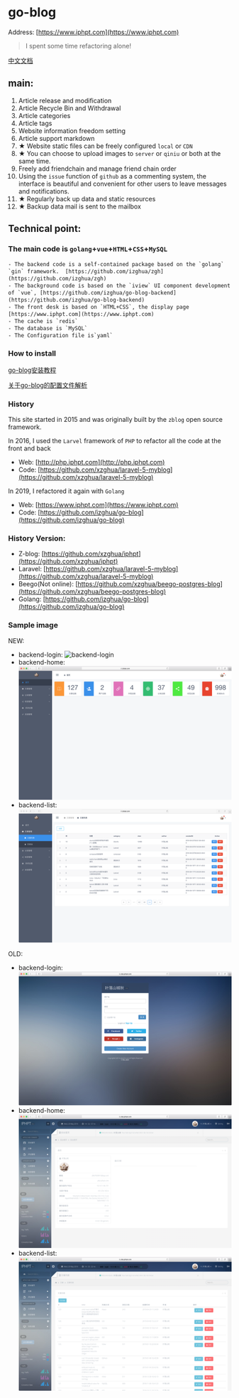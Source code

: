 # go-blog

Address: [https://www.iphpt.com](https://www.iphpt.com)

> I spent some time refactoring alone!

[中文文档](./README.CN.md)

## main:

1. Article release and modification
2. Article Recycle Bin and Withdrawal
3. Article categories
4. Article tags
5. Website information freedom setting
6. Article support markdown
7. ★ Website static files can be freely configured `local` or `CDN`
8. ★ You can choose to upload images to `server` or `qiniu` or both at the same time.
9. Freely add friendchain and manage friend chain order
10. Using the `issue` function of `github` as a commenting system, the interface is beautiful and convenient for other users to leave messages and notifications.
11. ★ Regularly back up data and static resources
12. ★ Backup data mail is sent to the mailbox

## Technical point:

###  The main code is `golang`+`vue`+`HTML`+`CSS`+`MySQL`

    - The backend code is a self-contained package based on the `golang` `gin` framework.  [https://github.com/izghua/zgh](https://github.com/izghua/zgh)
    - The background code is based on the `iview` UI component development of `vue`, [https://github.com/izghua/go-blog-backend](https://github.com/izghua/go-blog-backend)
    - The front desk is based on `HTML+CSS`, the display page [https://www.iphpt.com](https://www.iphpt.com)
    - The cache is `redis`
    - The database is `MySQL`
    - The Configuration file is`yaml`
    
### How to install

[go-blog安装教程](https://www.iphpt.com/detail/130) 
   
[关于go-blog的配置文件解析](https://www.iphpt.com/detail/131)
    
### History

This site started in 2015 and was originally built by the `zblog` open source framework.

In 2016, I used the `Larvel` framework of `PHP` to refactor all the code at the front and back

 - Web: [http://php.iphpt.com](http://php.iphpt.com)
 - Code: [https://github.com/xzghua/laravel-5-myblog](https://github.com/xzghua/laravel-5-myblog)

In 2019, I refactored it again with `Golang`

 - Web: [https://www.iphpt.com](https://www.iphpt.com)
 - Code: [https://github.com/izghua/go-blog](https://github.com/izghua/go-blog)

### History Version:
 - Z-blog: [https://github.com/xzghua/iphpt](https://github.com/xzghua/iphpt)
 - Laravel: [https://github.com/xzghua/laravel-5-myblog](https://github.com/xzghua/laravel-5-myblog)
 - Beego(Not online): [https://github.com/xzghua/beego-postgres-blog](https://github.com/xzghua/beego-postgres-blog)
 - Golang: [https://github.com/izghua/go-blog](https://github.com/izghua/go-blog)

### Sample image        
 
NEW:
   - backend-login: ![backend-login](./static/uploads/images/bc-login.png)
   - backend-home: ![backend-home](./static/uploads/images/bc-home.png)
   - backend-list: ![backend-list](./static/uploads/images/bc-post.png)

OLD:
   - backend-login: ![backend-login](./static/uploads/images/old-bc-login.png)
   - backend-home: ![backend-home](./static/uploads/images/old-bc-home.png)
   - backend-list: ![backend-list](./static/uploads/images/old-bc-post.png)



 
